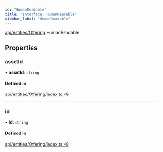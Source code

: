 ```yaml
---
id: "HumanReadable"
title: "Interface: HumanReadable"
sidebar_label: "HumanReadable"
---
```


[api/entities/Offering](../../../../../modules/API/Entities/Offering/Offering.md).HumanReadable

## Properties

### assetId

• **assetId**: `string`

#### Defined in

[api/entities/Offering/index.ts:49](https://github.com/PolymeshAssociation/polymesh-sdk/blob/8a9158669/src/api/entities/Offering/index.ts#L49)

___

### id

• **id**: `string`

#### Defined in

[api/entities/Offering/index.ts:48](https://github.com/PolymeshAssociation/polymesh-sdk/blob/8a9158669/src/api/entities/Offering/index.ts#L48)
